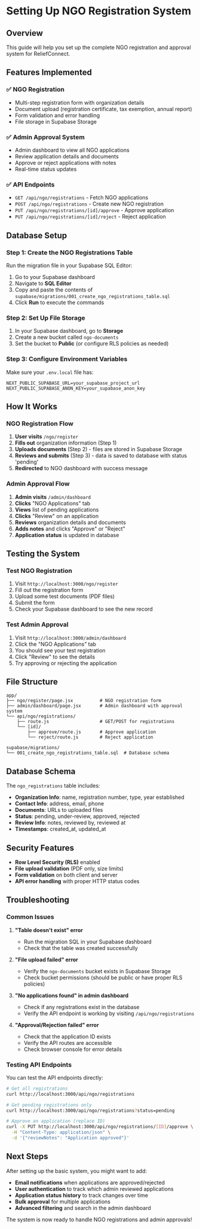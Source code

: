 # Setting Up NGO Registration System

## Overview

This guide will help you set up the complete NGO registration and approval system for ReliefConnect.

## Features Implemented

### ✅ NGO Registration
- Multi-step registration form with organization details
- Document upload (registration certificate, tax exemption, annual report)
- Form validation and error handling
- File storage in Supabase Storage

### ✅ Admin Approval System
- Admin dashboard to view all NGO applications
- Review application details and documents
- Approve or reject applications with notes
- Real-time status updates

### ✅ API Endpoints
- `GET /api/ngo/registrations` - Fetch NGO applications
- `POST /api/ngo/registrations` - Create new NGO registration
- `PUT /api/ngo/registrations/[id]/approve` - Approve application
- `PUT /api/ngo/registrations/[id]/reject` - Reject application

## Database Setup

### Step 1: Create the NGO Registrations Table

Run the migration file in your Supabase SQL Editor:

1. Go to your Supabase dashboard
2. Navigate to **SQL Editor**
3. Copy and paste the contents of `supabase/migrations/001_create_ngo_registrations_table.sql`
4. Click **Run** to execute the commands

### Step 2: Set Up File Storage

1. In your Supabase dashboard, go to **Storage**
2. Create a new bucket called `ngo-documents`
3. Set the bucket to **Public** (or configure RLS policies as needed)

### Step 3: Configure Environment Variables

Make sure your `.env.local` file has:

```env
NEXT_PUBLIC_SUPABASE_URL=your_supabase_project_url
NEXT_PUBLIC_SUPABASE_ANON_KEY=your_supabase_anon_key
```

## How It Works

### NGO Registration Flow

1. **User visits** `/ngo/register`
2. **Fills out** organization information (Step 1)
3. **Uploads documents** (Step 2) - files are stored in Supabase Storage
4. **Reviews and submits** (Step 3) - data is saved to database with status 'pending'
5. **Redirected** to NGO dashboard with success message

### Admin Approval Flow

1. **Admin visits** `/admin/dashboard`
2. **Clicks** "NGO Applications" tab
3. **Views** list of pending applications
4. **Clicks** "Review" on an application
5. **Reviews** organization details and documents
6. **Adds notes** and clicks "Approve" or "Reject"
7. **Application status** is updated in database

## Testing the System

### Test NGO Registration

1. Visit `http://localhost:3000/ngo/register`
2. Fill out the registration form
3. Upload some test documents (PDF files)
4. Submit the form
5. Check your Supabase dashboard to see the new record

### Test Admin Approval

1. Visit `http://localhost:3000/admin/dashboard`
2. Click the "NGO Applications" tab
3. You should see your test registration
4. Click "Review" to see the details
5. Try approving or rejecting the application

## File Structure

```
app/
├── ngo/register/page.jsx          # NGO registration form
├── admin/dashboard/page.jsx       # Admin dashboard with approval system
└── api/ngo/registrations/
    ├── route.js                   # GET/POST for registrations
    └── [id]/
        ├── approve/route.js       # Approve application
        └── reject/route.js        # Reject application

supabase/migrations/
└── 001_create_ngo_registrations_table.sql  # Database schema
```

## Database Schema

The `ngo_registrations` table includes:

- **Organization Info**: name, registration number, type, year established
- **Contact Info**: address, email, phone
- **Documents**: URLs to uploaded files
- **Status**: pending, under-review, approved, rejected
- **Review Info**: notes, reviewed by, reviewed at
- **Timestamps**: created_at, updated_at

## Security Features

- **Row Level Security (RLS)** enabled
- **File upload validation** (PDF only, size limits)
- **Form validation** on both client and server
- **API error handling** with proper HTTP status codes

## Troubleshooting

### Common Issues

1. **"Table doesn't exist" error**
   - Run the migration SQL in your Supabase dashboard
   - Check that the table was created successfully

2. **"File upload failed" error**
   - Verify the `ngo-documents` bucket exists in Supabase Storage
   - Check bucket permissions (should be public or have proper RLS policies)

3. **"No applications found" in admin dashboard**
   - Check if any registrations exist in the database
   - Verify the API endpoint is working by visiting `/api/ngo/registrations`

4. **"Approval/Rejection failed" error**
   - Check that the application ID exists
   - Verify the API routes are accessible
   - Check browser console for error details

### Testing API Endpoints

You can test the API endpoints directly:

```bash
# Get all registrations
curl http://localhost:3000/api/ngo/registrations

# Get pending registrations only
curl http://localhost:3000/api/ngo/registrations?status=pending

# Approve an application (replace ID)
curl -X PUT http://localhost:3000/api/ngo/registrations/[ID]/approve \
  -H "Content-Type: application/json" \
  -d '{"reviewNotes": "Application approved"}'
```

## Next Steps

After setting up the basic system, you might want to add:

- **Email notifications** when applications are approved/rejected
- **User authentication** to track which admin reviewed applications
- **Application status history** to track changes over time
- **Bulk approval** for multiple applications
- **Advanced filtering** and search in the admin dashboard

The system is now ready to handle NGO registrations and admin approvals!
